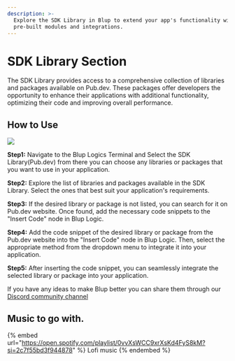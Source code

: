 ```yaml
---
description: >-
  Explore the SDK Library in Blup to extend your app's functionality with
  pre-built modules and integrations.
---
```


# SDK Library Section

The SDK Library provides access to a comprehensive collection of libraries and packages available on Pub.dev. These packages offer developers the opportunity to enhance their applications with additional functionality, optimizing their code and improving overall performance.

## How to Use

![](../../.gitbook/assets/sdk-library.gif)

**Step1:** Navigate to the Blup Logics Terminal and Select the SDK Library(Pub.dev) from there you can choose any libraries or packages that you want to use in your application.

**Step2:** Explore the list of libraries and packages available in the SDK Library. Select the ones that best suit your application's requirements.

**Step3:** If the desired library or package is not listed, you can search for it on Pub.dev website. Once found, add the necessary code snippets to the "Insert Code" node in Blup Logic.

**Step4:** Add the code snippet of the desired library or package from the Pub.dev website into the "Insert Code" node in Blup Logic. Then, select the appropriate method from the dropdown menu to integrate it into your application.

**Step5:** After inserting the code snippet, you can seamlessly integrate the selected library or package into your application.

If you have any ideas to make Blup better you can share them through our [Discord community channel](https://discord.com/channels/940632966093234176/965313562425823303)

## Music to go with.

{% embed url="https://open.spotify.com/playlist/0vvXsWCC9xrXsKd4FyS8kM?si=2c7f55bd3f944878" %}
Lofi music
{% endembed %}
